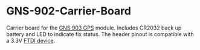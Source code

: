 GNS-902-Carrier-Board
=====================

Carrier board for the [GNS 903 GPS](http://www.gns-gmbh.com/index.php?id=271) module.  Includes CR2032 back up battery and LED to indicate fix status.  The header pinout is compatible with a 3.3V [FTDI device](https://www.sparkfun.com/products/9873).
